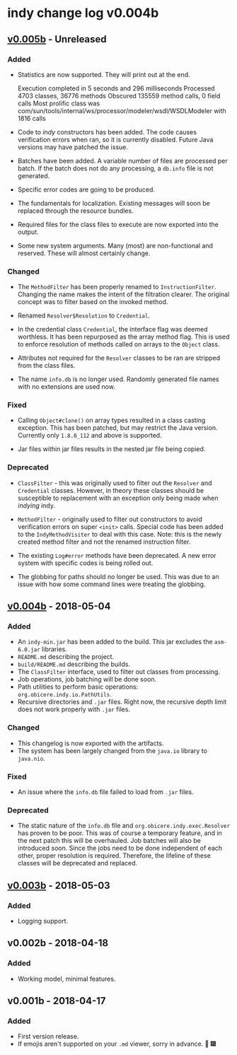 # indy change log v0.004b

## [v0.005b] - Unreleased
### Added

- Statistics are now supported. 
They will print out at the end. 


    Execution completed in 5 seconds and 296 milliseconds
    Processed 4703 classes, 36776 methods
    Obscured 135559 method calls, 0 field calls
    Most prolific class was com/sun/tools/internal/ws/processor/modeler/wsdl/WSDLModeler with 1816 calls

- Code to _indy_ constructors has been added.
The code causes verification errors when ran, so it is currently disabled. 
Future Java versions may have patched the issue.

- Batches have been added. 
A variable number of files are processed per batch.
If the batch does not do any processing, a `db.info` file is not generated. 

- Specific error codes are going to be produced. 

- The fundamentals for localization. 
Existing messages will soon be replaced through the resource bundles. 

- Required files for the class files to execute are now exported into the output.

- Some new system arguments. Many (most) are non-functional and reserved. 
These will almost certainly change.

### Changed

- The `MethodFilter` has been properly renamed to `InstructionFilter`.
Changing the name makes the intent of the filtration clearer.
The original concept was to filter based on the invoked method.

- Renamed `Resolver$Resolution` to `Credential`. 

- In the credential class `Credential`, the interface flag was deemed worthless.
It has been repurposed as the array method flag. 
This is used to enforce resolution of methods called on arrays to the `Object` class.

- Attributes not required for the `Resolver` classes to be ran are stripped from the class files. 

- The name `info.db` is no longer used. 
Randomly generated file names with no extensions are used now. 

### Fixed

- Calling `Object#clone()` on array types resulted in a class casting exception.
This has been patched, but may restrict the Java version.
Currently only `1.8.0_112` and above is supported.

- Jar files within jar files results in the nested jar file being copied. 

### Deprecated

- `ClassFilter` - this was originally used to filter out the `Resolver` and `Credential` classes.
However, in theory these classes should be susceptible to replacement with an exception only being made when _indying_ indy. 

- `MethodFilter` - originally used to filter out constructors to avoid verification errors on super `<init>` calls.
Special code has been added to the `IndyMethodVisiter` to deal with this case. 
Note: this is the newly created method filter and not the renamed instruction filter.

- The existing `Log#error` methods have been deprecated. 
A new error system with specific codes is being rolled out. 

- The globbing for paths should no longer be used. 
This was due to an issue with how some command lines were treating the globbing. 

## [v0.004b] - 2018-05-04
### Added
- An `indy-min.jar` has been added to the build. 
This jar excludes the `asm-6.0.jar` libraries.
- `README.md` describing the project.
- `build/README.md` describing the builds.
- The `ClassFilter` interface, used to filter out classes from processing.
- Job operations, job batching will be done soon.
- Path utilities to perform basic operations: `org.obicere.indy.io.PathUtils`.
- Recursive directories and `.jar` files. 
Right now, the recursive depth limit does not work properly with `.jar` files. 

### Changed
- This changelog is now exported with the artifacts.
- The system has been largely changed from the `java.io` library to `java.nio`.

### Fixed
- An issue where the `info.db` file failed to load from `.jar` files. 

### Deprecated
- The static nature of the `info.db` file and `org.obicere.indy.exec.Resolver` has proven to be poor.
This was of course a temporary feature, and in the next patch this will be overhauled. 
Job batches will also be introduced soon. 
Since the jobs need to be done independent of each other, proper resolution is required.
Therefore, the lifeline of these classes will be deprecated and replaced. 

## [v0.003b] - 2018-05-03
### Added 
- Logging support.

## v0.002b - 2018-04-18
### Added
- Working model, minimal features.

## v0.001b - 2018-04-17
### Added
- First version release.
- If emojis aren't supported on your `.md` viewer, sorry in advance. :tada: :fireworks:

## 
### 

[v0.005b]: https://github.com/Obicere/indy/releases/tag/v0.005b
[v0.004b]: https://github.com/Obicere/indy/releases/tag/v0.004b
[v0.003b]: https://github.com/Obicere/indy/releases/tag/v0.003b
